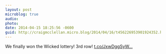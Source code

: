 ```yaml
---
layout: post
microblog: true
audio: 
photo: 
date: 2014-04-15 18:25:56 -0600
guid: http://craigmcclellan.micro.blog/2014/04/16/t456226953901924352.html
---
```

We finally won the Wicked lottery! 3rd row!  [t.co/JxwDggSyW...](http://t.co/JxwDggSyWh)
